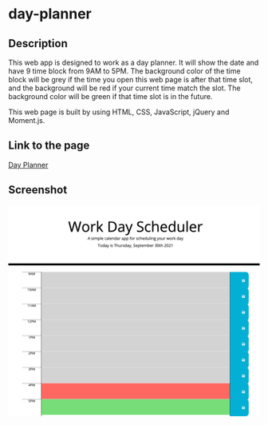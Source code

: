 # day-planner

## Description

This web app is designed to work as a day planner. It will show the date and have 9 time block from 9AM to 5PM. The background color of the time block will be grey if the time you open this web page is after that time slot, and the background will be red if your current time match the slot. The background color will be green if that time slot is in the future.

This web page is built by using HTML, CSS, JavaScript, jQuery and Moment.js.

## Link to the page
[Day Planner](https://zacklai21.github.io/day-planner/)

## Screenshot
![alt text](/screenshot.png)
